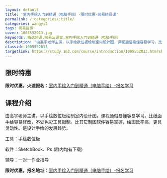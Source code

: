 ```yaml
---
layout: default
title: '室内手绘入门到精通（电脑手绘）-限时优惠-网易精品课'
permalink: /:categories/:title/
categories: wangyi2
tags: 网易提供
cover: 1005552013.jpg
keywords: 精选网课,网易云课堂,室内手绘入门到精通（电脑手绘）
description: '由高宇老师主讲，以手绘数位板绘制室内设计图，课程通俗易懂容易学习。比纸面手绘容易修改，不受色彩工具限制。比其它制图软件容'
classid: 1005552013
targetlink: https://study.163.com/course/introduction/1005552013.htm?share=1&shareId=1025206652&utm_campaign=share&utm_medium=iphoneShare&utm_source=&utm_u=1025206652
---
```


## 限时特惠

**限时优惠，火速报名**：[室内手绘入门到精通（电脑手绘）-报名学习](https://study.163.com/course/introduction/1005552013.htm?share=1&shareId=1025206652&utm_campaign=share&utm_medium=iphoneShare&utm_source=&utm_u=1025206652)

## 课程介绍

由高宇老师主讲，以手绘数位板绘制室内设计图，课程通俗易懂容易学习。比纸面手绘容易修改，不受色彩工具限制。比其它制图软件容易掌握，绘图效率高，更具灵动性。是设计手绘的发展趋势。

工具：手绘数位板 

软件：SketchBook、Ps (群内均有下载) 

辅导：一对一作业指导

**限时优惠，报名地址**：[室内手绘入门到精通（电脑手绘）-报名学习](https://study.163.com/course/introduction/1005552013.htm?share=1&shareId=1025206652&utm_campaign=share&utm_medium=iphoneShare&utm_source=&utm_u=1025206652)

